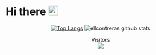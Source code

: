 <h1>Hi there <img src="https://media.giphy.com/media/hvRJCLFzcasrR4ia7z/giphy.gif" width="25px"></h1>


<div align="center">
  
[![Top Langs](https://github-readme-stats.vercel.app/api/top-langs/?username=ellcontreras&theme=buefy&layout=compact)](https://github.com/ellcontreras/github-readme-stats)
![ellcontreras github stats](https://github-readme-stats.vercel.app/api?username=ellcontreras&count_private=true&show_icons=true&theme=buefy)

</div>

<p align="center">   
  Visitors<br>
  <img src="https://profile-counter.glitch.me/ellcontreras/count.svg" />  
</p>  
